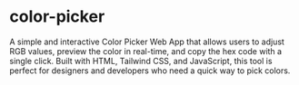 # color-picker
A simple and interactive Color Picker Web App that allows users to adjust RGB values, preview the color in real-time, and copy the hex code with a single click. Built with HTML, Tailwind CSS, and JavaScript, this tool is perfect for designers and developers who need a quick way to pick colors.
